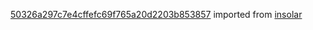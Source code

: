 [50326a297c7e4cffefc69f765a20d2203b853857](https://github.com/insolar/insolar/commit/50326a297c7e4cffefc69f765a20d2203b853857) imported from [insolar](https://github.com/insolar/insolar)

